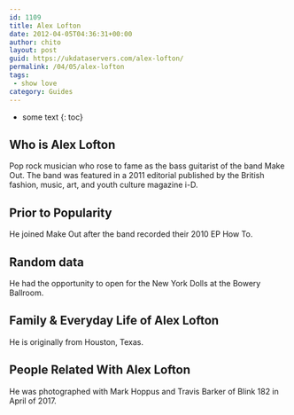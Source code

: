 ```yaml
---
id: 1109
title: Alex Lofton
date: 2012-04-05T04:36:31+00:00
author: chito
layout: post
guid: https://ukdataservers.com/alex-lofton/
permalink: /04/05/alex-lofton
tags:
 - show love
category: Guides
---
```


* some text
{: toc}


## Who is  Alex Lofton
                  
                  
                  
Pop rock musician who rose to fame as the bass guitarist of the band Make Out. The band was featured in a 2011 editorial published by the British fashion, music, art, and youth culture magazine i-D.
                  
                
                
                
## Prior to Popularity 
                  
                  
                  
He joined Make Out after the band recorded their 2010 EP How To.
                  
                
                
                
## Random data 
                  
                  
                  
He had the opportunity to open for the New York Dolls at the Bowery Ballroom.
                  
                
                
                
## Family & Everyday Life of Alex Lofton
                  
                  
                  
He is originally from Houston, Texas.
                  
                
                
                
## People Related With  Alex Lofton
                  
                  
                  
He was photographed with Mark Hoppus and Travis Barker of Blink 182 in April of 2017. 
                  
                
              
            
          
          
          
    
    
  
